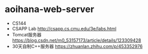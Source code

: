 # aoihana-web-server

- CS144 
- CSAPP Lab <http://csapp.cs.cmu.edu/3e/labs.html>
- Tomcat服务器 <https://blog.csdn.net/m0_53157173/article/details/123309428>
- 30天自制C++服务器 https://zhuanlan.zhihu.com/p/453352976
